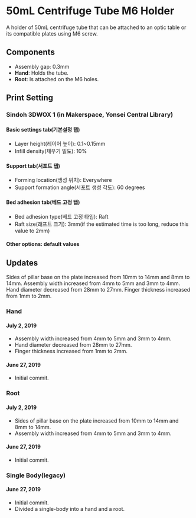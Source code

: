 # 50mL Centrifuge Tube M6 Holder

A holder of 50mL centrifuge tube that can be attached to an optic table or its compatible plates using M6 screw.

## Components
* Assembly gap: 0.3mm
* **Hand**: Holds the tube.
* **Root**: Is attached on the M6 holes.

## Print Setting

### Sindoh 3DWOX 1 (in Makerspace, Yonsei Central Library)
#### Basic settings tab(기본설정 탭)
* Layer height(레이어 높이): 0.1~0.15mm
* Infill density(채우기 밀도): 10%
#### Support tab(서포트 탭)
* Forming location(생성 위치): Everywhere
* Support formation angle(서포트 생성 각도): 60 degrees
#### Bed adhesion tab(베드 고정 탭)
* Bed adhesion type(베드 고정 타입): Raft
* Raft size(래프트 크기): 3mm(if the estimated time is too long, reduce this value to 2mm)
#### Other options: default values

## Updates

Sides of pillar base on the plate increased from 10mm to 14mm and 8mm to 14mm.
Assembly width increased from 4mm to 5mm and 3mm to 4mm.
Hand diameter decreased from 28mm to 27mm.
Finger thickness increased from 1mm to 2mm.

### Hand

#### July 2, 2019
* Assembly width increased from 4mm to 5mm and 3mm to 4mm.
* Hand diameter decreased from 28mm to 27mm.
* Finger thickness increased from 1mm to 2mm.

#### June 27, 2019
* Initial commit.

### Root

#### July 2, 2019
* Sides of pillar base on the plate increased from 10mm to 14mm and 8mm to 14mm.
* Assembly width increased from 4mm to 5mm and 3mm to 4mm.

#### June 27, 2019
* Initial commit.

### Single Body(legacy)

#### June 27, 2019
* Initial commit.
* Divided a single-body into a hand and a root.

